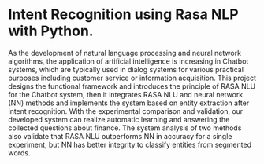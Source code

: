# Intent Recognition using Rasa NLP with Python.

  As the development of natural language processing and neural network algorithms, the application of artificial intelligence is increasing in Chatbot systems, which are typically used in dialog systems for various practical purposes including customer service or information acquisition. This project designs the functional framework and introduces the principle of RASA NLU for the Chatbot system, then it integrates RASA NLU and neural network (NN) methods and implements the system based on entity extraction after intent recognition. With the experimental comparison and validation, our developed system can realize automatic learning and answering the collected questions about finance. 
  The system analysis of two methods also validate that RASA NLU outperforms NN in accuracy for a single experiment, but NN has better integrity to classify entities from segmented words.
